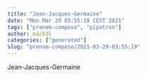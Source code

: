 ```yaml
---
title: "Jean-Jacques-Germaine"
date: "Mon Mar 29 03:55:19 CEST 2021"
tags: ["prenom-compose", "pipotron"]
author: m1ch3l
categories: ["generated"]
slug: "prenom-compose/2021-03-29-03:55:19"
---
```


Jean-Jacques-Germaine
